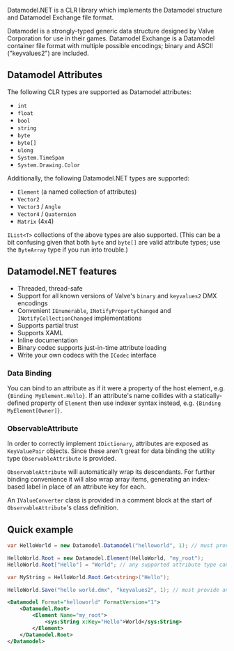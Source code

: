 Datamodel.NET is a CLR library which implements the Datamodel structure and Datamodel Exchange file format.

Datamodel is a strongly-typed generic data structure designed by Valve Corporation for use in their games. Datamodel Exchange is a Datamodel container file format with multiple possible encodings; binary and ASCII ("keyvalues2") are included.

## Datamodel Attributes

The following CLR types are supported as Datamodel attributes:

* `int`
* `float`
* `bool`
* `string`
* `byte`
* `byte[]`
* `ulong`
* `System.TimeSpan`
* `System.Drawing.Color`

Additionally, the following Datamodel.NET types are supported:

* `Element` (a named collection of attributes)
* `Vector2`
* `Vector3` / `Angle`
* `Vector4` / `Quaternion`
* `Matrix` (4x4)

`IList<T>` collections of the above types are also supported. (This can be a bit confusing given that both `byte` and `byte[]` are valid attribute types; use the `ByteArray` type if you run into trouble.)

## Datamodel.NET features

* Threaded, thread-safe
* Support for all known versions of Valve's `binary` and `keyvalues2` DMX encodings
* Convenient `IEnumerable`, `INotifyPropertyChanged` and `INotifyCollectionChanged` implementations
* Supports partial trust
* Supports XAML
* Inline documentation
* Binary codec supports just-in-time attribute loading
* Write your own codecs with the `ICodec` interface

### Data Binding

You can bind to an attribute as if it were a property of the host element, e.g. `{Binding MyElement.Hello}`. If an attribute's name collides with a statically-defined property of `Element` then use indexer syntax instead, e.g. `{Binding MyElement[Owner]}`.

### ObservableAttribute

In order to correctly implement `IDictionary`, attributes are exposed as `KeyValuePair` objects. Since these aren't great for data binding the utility type `ObservableAttribute` is provided.

`ObservableAttribute` will automatically wrap its descendants. For further binding convenience it will also wrap array items, generating an index-based label in place of an attribute key for each.

An `IValueConverter` class is provided in a comment block at the start of `ObservableAttribute`'s class definition.

## Quick example

```c#
var HelloWorld = new Datamodel.Datamodel("helloworld", 1); // must provide a format name (can be anything) and version

HelloWorld.Root = new Datamodel.Element(HelloWorld, "my_root");
HelloWorld.Root["Hello"] = "World"; // any supported attribute type can be assigned

var MyString = HelloWorld.Root.Get<string>("Hello");

HelloWorld.Save("hello world.dmx", "keyvalues2", 1); // must provide an encoding name and version
```

```xml
<Datamodel Format="helloworld" FormatVersion="1">
    <Datamodel.Root>
        <Element Name="my_root">
            <sys:String x:Key="Hello">World</sys:String>
        </Element>
    </Datamodel.Root>
</Datamodel>
```
